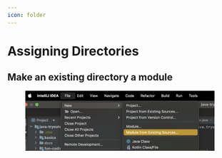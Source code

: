 ```yaml
---
icon: folder
---
```


# Assigning Directories

## Make an existing directory a module

<figure><img src="../.gitbook/assets/intellij-create-module-from-existing-directory.png" alt=""><figcaption></figcaption></figure>
